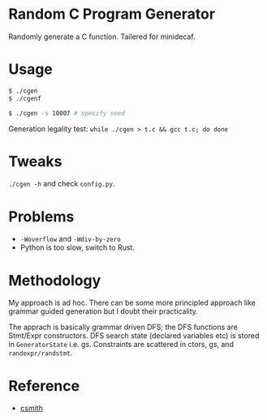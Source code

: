 # Random C Program Generator
Randomly generate a C function. Tailered for minidecaf.

# Usage
```bash
$ ./cgen
$ ./cgenf

$ ./cgen -s 10007 # specify seed
```

Generation legality test: `while ./cgen > t.c && gcc t.c; do done`

# Tweaks
`./cgen -h` and check `config.py`.

# Problems
* `-Woverflow` and `-Wdiv-by-zero`
* Python is too slow, switch to Rust.

# Methodology
My approach is ad hoc.
There can be some more principled approach like grammar guided generation but I doubt their practicality.

The apprach is basically grammar driven DFS; the DFS functions are Stmt/Expr constructors.
DFS search state (declared variables etc) is stored in `GeneratorState` i.e. gs.
Constraints are scattered in ctors, gs, and `randexpr/randstmt`.

# Reference
* [csmith](github.com/csmith-project/csmith)

